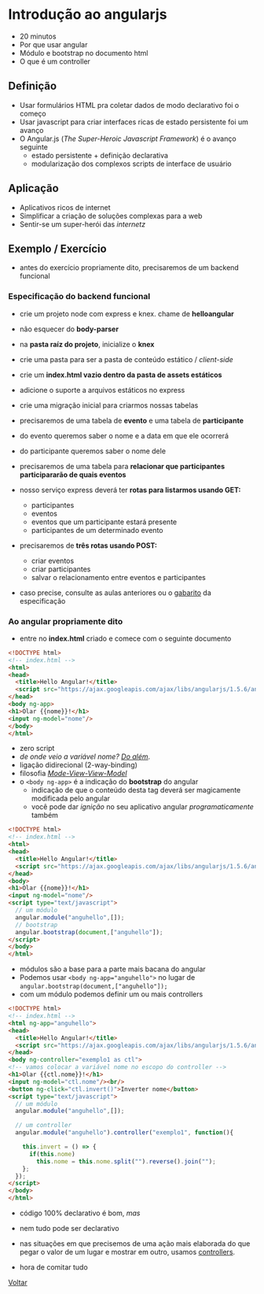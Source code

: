 # Introdução ao angularjs

- 20 minutos
- Por que usar angular
- Módulo e bootstrap no documento html
- O que é um controller

## Definição

- Usar formulários HTML pra coletar dados de modo declarativo foi o começo
- Usar javascript para criar interfaces ricas de estado persistente foi um avanço
- O Angular.js (*The Super-Heroic Javascript Framework*) é o avanço seguinte
  - estado persistente + definição declarativa
  - modularização dos complexos scripts de interface de usuário

## Aplicação

- Aplicativos ricos de internet
- Simplificar a criação de soluções complexas para a web
- Sentir-se um super-herói das *internetz*

## Exemplo / Exercício

- antes do exercício propriamente dito, precisaremos de um backend funcional

### Especificação do backend funcional

- crie um projeto node com express e knex. chame de **helloangular**
- não esquecer do **body-parser**
- na **pasta raíz do projeto**, inicialize o **knex**
- crie uma pasta para ser a pasta de conteúdo estático / *client-side*
- crie um **index.html vazio dentro da pasta de assets estáticos**
- adicione o suporte a arquivos estáticos no express
- crie uma migração inicial para criarmos nossas tabelas
- precisaremos de uma tabela de **evento** e uma tabela de **participante**
- do evento queremos saber o nome e a data em que ele ocorrerá
- do participante queremos saber o nome dele
- precisaremos de uma tabela para **relacionar que participantes participararão de quais eventos**
- nosso serviço express deverá ter **rotas para listarmos usando GET:**
  - participantes
  - eventos
  - eventos que um participante estará presente
  - participantes de um determinado evento
- precisaremos de **três rotas usando POST:**
  - criar eventos
  - criar participantes
  - salvar o relacionamento entre eventos e participantes

- caso precise, consulte as aulas anteriores ou o [gabarito](../7.3-ng-route-e-spas/README.md) da especificação

### Ao angular propriamente dito

- entre no **index.html** criado e comece com o seguinte documento

```html
<!DOCTYPE html>
<!-- index.html -->
<html>
<head>
  <title>Hello Angular!</title>
  <script src="https://ajax.googleapis.com/ajax/libs/angularjs/1.5.6/angular.min.js"></script>
</head>
<body ng-app>
<h1>Olar {{nome}}!</h1>
<input ng-model="nome"/>
</body>
</html>
```

- zero script
- *de onde veio a variável nome? [Do além](https://pt.wikipedia.org/wiki/Poltergeist)*.
- ligação didirecional (2-way-binding)
- filosofia *[Mode-View-View-Model](https://en.wikipedia.org/wiki/Model%E2%80%93view%E2%80%93viewmodel)*
- o ```<body ng-app>``` é a indicação  do **bootstrap** do angular
  - indicação de que o conteúdo desta tag deverá ser magicamente modificada pelo angular
  - você pode dar *ignição* no seu aplicativo angular *programaticamente* também

```html
<!DOCTYPE html>
<!-- index.html -->
<html>
<head>
  <title>Hello Angular!</title>
  <script src="https://ajax.googleapis.com/ajax/libs/angularjs/1.5.6/angular.min.js"></script>
</head>
<body>
<h1>Olar {{nome}}!</h1>
<input ng-model="nome"/>
<script type="text/javascript">
  // um módulo
  angular.module("anguhello",[]);
  // bootstrap
  angular.bootstrap(document,["anguhello"]);
</script>
</body>
</html>
```

- módulos são a base para a parte mais bacana  do angular
- Podemos usar ```<body ng-app="anguhello">``` no lugar de ```angular.bootstrap(document,["anguhello"]);```
- com um módulo podemos definir um ou mais controllers

```html
<!DOCTYPE html>
<!-- index.html -->
<html ng-app="anguhello">
<head>
  <title>Hello Angular!</title>
  <script src="https://ajax.googleapis.com/ajax/libs/angularjs/1.5.6/angular.min.js"></script>
</head>
<body ng-controller="exemplo1 as ctl">
<!-- vamos colocar a variável nome no escopo do controller -->
<h1>Olar {{ctl.nome}}!</h1>
<input ng-model="ctl.nome"/><br/>
<button ng-click="ctl.invert()">Inverter nome</button>
<script type="text/javascript">
  // um módulo
  angular.module("anguhello",[]);

  // um controller
  angular.module("anguhello").controller("exemplo1", function(){

    this.invert = () => {
      if(this.nome)
        this.nome = this.nome.split("").reverse().join("");
    };
  });
</script>
</body>
</html>
```

- código 100% declarativo é bom, *mas*
- nem tudo pode ser declarativo
- nas situações em que precisemos de uma ação mais elaborada do que pegar o valor de um lugar e mostrar em outro, usamos [controllers](https://docs.angularjs.org/guide/controller).

- hora de comitar tudo

[Voltar](../README.md)
